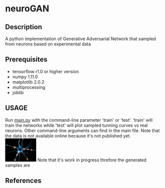 # neuroGAN
## Description
A python implementation of Generative Adversarial Network that sampled from neurons based on experimental data
## Prerequisites
- tensorflow r1.0 or higher version
- numpy 1.11.0
- matplotlib 2.0.2
- multiprocessing
- joblib
## USAGE
Run [main.py](main.py) with the command-line parameter 'train' or 'test'. 'train' will train the networks while 'test' will plot sampled tunning curves vs real neurons.
Other command-line arguments can find in the main file.
Note that the data is not available online because it's not published yet.
<img src="neuron.jpg" width="100px"/>
Note that it's work in progress threfore the generated samples are  
## References

